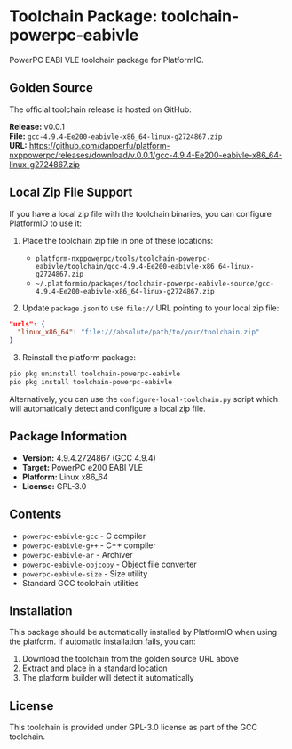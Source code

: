 # Toolchain Package: toolchain-powerpc-eabivle

PowerPC EABI VLE toolchain package for PlatformIO.

## Golden Source

The official toolchain release is hosted on GitHub:

**Release:** v0.0.1  
**File:** `gcc-4.9.4-Ee200-eabivle-x86_64-linux-g2724867.zip`  
**URL:** https://github.com/dapperfu/platform-nxppowerpc/releases/download/v.0.0.1/gcc-4.9.4-Ee200-eabivle-x86_64-linux-g2724867.zip

## Local Zip File Support

If you have a local zip file with the toolchain binaries, you can configure PlatformIO to use it:

1. Place the toolchain zip file in one of these locations:
   - `platform-nxppowerpc/tools/toolchain-powerpc-eabivle/toolchain/gcc-4.9.4-Ee200-eabivle-x86_64-linux-g2724867.zip`
   - `~/.platformio/packages/toolchain-powerpc-eabivle-source/gcc-4.9.4-Ee200-eabivle-x86_64-linux-g2724867.zip`

2. Update `package.json` to use `file://` URL pointing to your local zip file:

```json
"urls": {
  "linux_x86_64": "file:///absolute/path/to/your/toolchain.zip"
}
```

3. Reinstall the platform package:
```bash
pio pkg uninstall toolchain-powerpc-eabivle
pio pkg install toolchain-powerpc-eabivle
```

Alternatively, you can use the `configure-local-toolchain.py` script which will automatically detect and configure a local zip file.

## Package Information

- **Version:** 4.9.4.2724867 (GCC 4.9.4)
- **Target:** PowerPC e200 EABI VLE
- **Platform:** Linux x86_64
- **License:** GPL-3.0

## Contents

- `powerpc-eabivle-gcc` - C compiler
- `powerpc-eabivle-g++` - C++ compiler  
- `powerpc-eabivle-ar` - Archiver
- `powerpc-eabivle-objcopy` - Object file converter
- `powerpc-eabivle-size` - Size utility
- Standard GCC toolchain utilities

## Installation

This package should be automatically installed by PlatformIO when using the platform. If automatic installation fails, you can:

1. Download the toolchain from the golden source URL above
2. Extract and place in a standard location
3. The platform builder will detect it automatically

## License

This toolchain is provided under GPL-3.0 license as part of the GCC toolchain.
